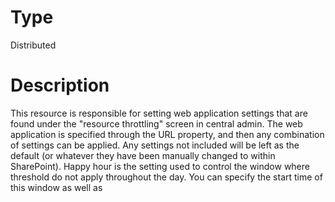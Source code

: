 # Type

Distributed

# Description

This resource is responsible for setting web application settings that are
found under the "resource throttling" screen in central admin. The web
application is specified through the URL property, and then any combination of
settings can be applied. Any settings not included will be left as the default
(or whatever they have been manually changed to within SharePoint). Happy hour
is the setting used to control the window where threshold do not apply
throughout the day. You can specify the start time of this window as well as

